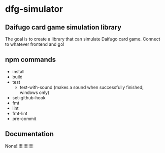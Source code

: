 # dfg-simulator
## Daifugo card game simulation library
The goal is to create a library that can simulate Daifugo card game. Connect to whatever frontend and go!

## npm commands
- install
- build
- test
    - test-with-sound (makes a sound when successfully finished, windows only)
- set-github-hook
- fmt
- lint
- fmt-lint
- pre-commit

## Documentation
None!!!!!!!!!!!!!!
